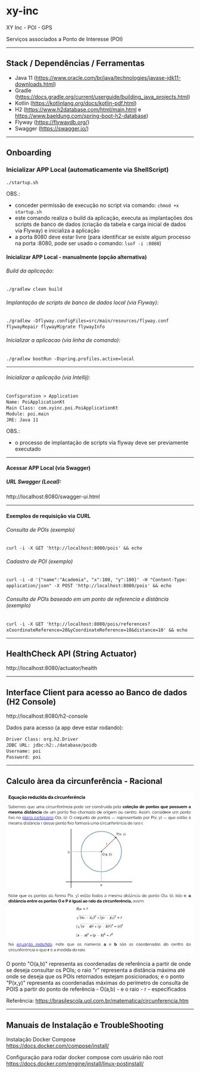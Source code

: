 # xy-inc
XY Inc - POI - GPS

Serviços associados a Ponto de Interesse (POI)

---
## Stack / Dependências / Ferramentas 

- Java 11 (https://www.oracle.com/br/java/technologies/javase-jdk11-downloads.html)
- Gradle (https://docs.gradle.org/current/userguide/building_java_projects.html)
- Kotlin (https://kotlinlang.org/docs/kotlin-pdf.html)
- H2 (https://www.h2database.com/html/main.html e https://www.baeldung.com/spring-boot-h2-database)
- Flyway (https://flywaydb.org/)
- Swagger (https://swagger.io/)

---

## Onboarding

### Inicializar APP Local (automaticamente via ShellScript)
    ./startup.sh
OBS.:<br/>
- conceder permissão de execução no script via comando:
  `chmod +x startup.sh`
- este comando realiza o build da aplicação, executa as implantações dos scripts de banco de dados (criação da tabela e carga inicial de dados via Flyway) e inicializa a aplicação
- a porta 8080 deve estar livre (para identificar se existe algum processo na porta :8080, pode ser usado o comando: `lsof -i :8080`) 

#### Inicializar APP Local - manualmente (opção alternativa)

###### Build da aplicação:<br/>
    ./gradlew clean build

###### Implantação de scripts de banco de dados local (via Flyway):<br/>
    ./gradlew -Dflyway.configFiles=src/main/resources/flyway.conf flywayRepair flywayMigrate flywayInfo

###### Inicializar a aplicacao (via linha de comando):<br/>
    ./gradlew bootRun -Dspring.profiles.active=local

---

###### Inicializar a aplicação (via Intellij):<br/>
    Configuration > Application
    Name: PoiApplicationKt
    Main Class: com.xyinc.poi.PoiApplicationKt
    Module: poi.main
    JRE: Java 11

OBS.:<br/>
- o processo de implantação de scripts via flyway deve ser previamente executado

---

#### Acessar APP Local (via Swagger)
 
##### URL Swagger (Local):
http://localhost:8080/swagger-ui.html

---

#### Exemplos de requisição via CURL

###### Consulta de POIs (exemplo)
    curl -i -X GET 'http://localhost:8080/pois' && echo

###### Cadastro de POI (exemplo)
    curl -i -d '{"name":"Academia", "x":100, "y":100}' -H "Content-Type: application/json" -X POST 'http://localhost:8080/pois' && echo

###### Consulta de POIs baseado em um ponto de referencia e distância (exemplo)
    curl -i -X GET 'http://localhost:8080/pois/references?xCoordinateReference=20&yCoordinateReference=10&distance=10' && echo

---

## HealthCheck API (String Actuator)
http://localhost:8080/actuator/health

---

## Interface Client para acesso ao Banco de dados (H2 Console)
http://localhost:8080/h2-console

Dados para acesso (a app deve estar rodando):
  
    Driver Class: org.h2.Driver 
    JDBC URL: jdbc:h2:./database/poidb
    Username: poi
    Password: poi

---

## Calculo àrea da circunferência - Racional

![Calculo àrea da circunferência](docs/circunferencia.png?raw=true "Calculo àrea da circunferência")

O ponto "O(a,b)" representa as coordenadas de referência a partir de onde se deseja consultar os POIs; o raio "r" representa a distância máxima até onde se deseja que os POIs retornados estejam posicionados; e o ponto "P(x,y)" representa as coordenadas máximas do perímetro de consulta de POIS a partir do ponto de referência - O(a,b) - e o raio - r - especificados  

Referência: https://brasilescola.uol.com.br/matematica/circunferencia.htm

---

## Manuais de Instalação e  TroubleShooting

Instalação Docker Compose <br/>
https://docs.docker.com/compose/install/

Configuração para rodar docker compose com usuário não root <br/>
https://docs.docker.com/engine/install/linux-postinstall/